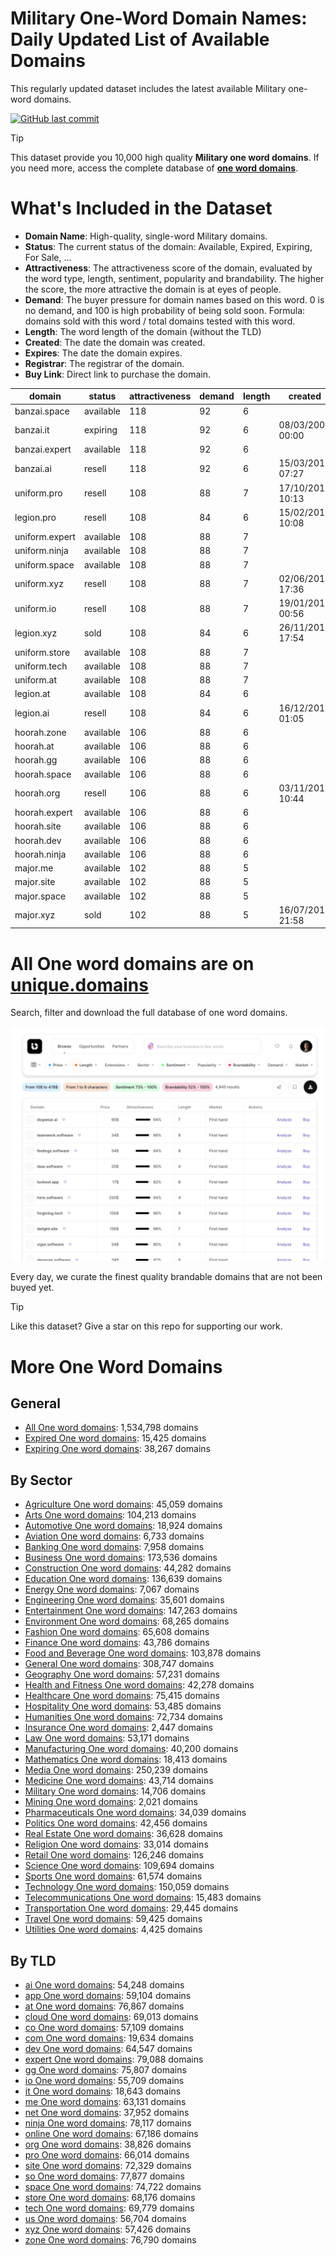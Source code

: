 
# **Military One-Word Domain Names**: Daily Updated List of Available Domains

This regularly updated dataset includes the latest available Military one-word domains.

[![GitHub last commit](https://img.shields.io/github/last-commit/UniqueDomains/military-oneword-domains.svg?style=flat)]() 

> [!TIP]
> This dataset provide you 10,000 high quality **Military one word domains**.
> If you need more, access the complete database of **[one word domains](https://unique.domains?utm_source=github&utm_medium=dataset&utm_campaign=Military&utm_content=description.top)**.

# What's Included in the Dataset

- **Domain Name**: High-quality, single-word Military domains.
- **Status**: The current status of the domain: Available, Expired, Expiring, For Sale, ...
- **Attractiveness**: The attractiveness score of the domain, evaluated by the word type, length, sentiment, popularity and brandability. The higher the score, the more attractive the domain is at eyes of people.
- **Demand**: The buyer pressure for domain names based on this word. 0 is no demand, and 100 is high probability of being sold soon. Formula: domains sold with this word / total domains tested with this word.
- **Length**: The word length of the domain (without the TLD)
- **Created**: The date the domain was created.
- **Expires**: The date the domain expires.
- **Registrar**: The registrar of the domain.
- **Buy Link**: Direct link to purchase the domain.

| domain         | status    | attractiveness | demand | length | created          | expires          | registrar              | sectors                             |
| -------------- | --------- | -------------- | ------ | ------ | ---------------- | ---------------- | ---------------------- | ----------------------------------- |
| banzai.space   | available | 118            | 92     | 6      |                  |                  |                        | Entertainment,Military              |
| banzai.it      | expiring  | 118            | 92     | 6      | 08/03/2000 00:00 | 12/07/2025 00:00 |                        | Entertainment,Military              |
| banzai.expert  | available | 118            | 92     | 6      |                  |                  |                        | Entertainment,Military              |
| banzai.ai      | resell    | 118            | 92     | 6      | 15/03/2019 07:27 | 15/03/2027 07:27 | Deep Vision Architects | Entertainment,Military              |
| uniform.pro    | resell    | 108            | 88     | 7      | 17/10/2019 10:13 | 17/10/2025 10:13 | One.com A/S            | Business,Fashion,Military           |
| legion.pro     | resell    | 108            | 84     | 6      | 15/02/2018 10:08 | 15/02/2026 10:08 | GKG.NET, INC.          | Entertainment,Media,Military        |
| uniform.expert | available | 108            | 88     | 7      |                  |                  |                        | Business,Fashion,Military           |
| uniform.ninja  | available | 108            | 88     | 7      |                  |                  |                        | Business,Fashion,Military           |
| uniform.space  | available | 108            | 88     | 7      |                  |                  |                        | Business,Fashion,Military           |
| uniform.xyz    | resell    | 108            | 88     | 7      | 02/06/2014 17:36 | 02/06/2026 23:59 | Go Daddy, LLC          | Business,Fashion,Military           |
| uniform.io     | resell    | 108            | 88     | 7      | 19/01/2012 00:56 | 19/01/2026 00:56 | GoDaddy.com, LLC       | Business,Fashion,Military           |
| legion.xyz     | sold      | 108            | 84     | 6      | 26/11/2016 17:54 | 26/11/2030 23:59 | Dynadot LLC            | Entertainment,Media,Military        |
| uniform.store  | available | 108            | 88     | 7      |                  |                  |                        | Business,Fashion,Military           |
| uniform.tech   | available | 108            | 88     | 7      |                  |                  |                        | Business,Fashion,Military           |
| uniform.at     | available | 108            | 88     | 7      |                  |                  |                        | Business,Fashion,Military           |
| legion.at      | available | 108            | 84     | 6      |                  |                  |                        | Entertainment,Media,Military        |
| legion.ai      | resell    | 108            | 84     | 6      | 16/12/2017 01:05 | 22/09/2026 01:05 | Deep Vision Architects | Entertainment,Media,Military        |
| hoorah.zone    | available | 106            | 88     | 6      |                  |                  |                        | Entertainment,Military,Sports       |
| hoorah.at      | available | 106            | 88     | 6      |                  |                  |                        | Entertainment,Military,Sports       |
| hoorah.gg      | available | 106            | 88     | 6      |                  |                  |                        | Entertainment,Military,Sports       |
| hoorah.space   | available | 106            | 88     | 6      |                  |                  |                        | Entertainment,Military,Sports       |
| hoorah.org     | resell    | 106            | 88     | 6      | 03/11/2011 10:44 | 03/11/2025 10:44 | GoDaddy.com, LLC       | Entertainment,Military,Sports       |
| hoorah.expert  | available | 106            | 88     | 6      |                  |                  |                        | Entertainment,Military,Sports       |
| hoorah.site    | available | 106            | 88     | 6      |                  |                  |                        | Entertainment,Military,Sports       |
| hoorah.dev     | available | 106            | 88     | 6      |                  |                  |                        | Entertainment,Military,Sports       |
| hoorah.ninja   | available | 106            | 88     | 6      |                  |                  |                        | Entertainment,Military,Sports       |
| major.me       | available | 102            | 88     | 5      |                  |                  |                        | Business,Education,General,Military |
| major.site     | available | 102            | 88     | 5      |                  |                  |                        | Business,Education,General,Military |
| major.space    | available | 102            | 88     | 5      |                  |                  |                        | Business,Education,General,Military |
| major.xyz      | sold      | 102            | 88     | 5      | 16/07/2015 21:58 | 16/07/2026 23:59 | Namecheap              | Business,Education,General,Military |

# All One word domains are on [unique.domains](https://unique.domains?utm_source=github&utm_medium=dataset&utm_campaign=Military&utm_content=description.bottom)

Search, filter and download the full database of one word domains.

[![Access the only remaining good domain names, before your competitors.](https://github.com/UniqueDomains/military-oneword-domains/blob/main/unique.domains.jpg?raw=true)](https://unique.domains?utm_source=github&utm_medium=dataset&utm_campaign=Military&utm_content=description.image)

Every day, we curate the finest quality brandable domains that are not been buyed yet.

> [!TIP]
> Like this dataset? Give a star on this repo for supporting our work.

# More One Word Domains

## General

- [All One word domains](https://github.com/UniqueDomains/oneword-domains): 1,534,798 domains
- [Expired One word domains](https://github.com/UniqueDomains/expired-oneword-domains): 15,425 domains
- [Expiring One word domains](https://github.com/UniqueDomains/expiring-oneword-domains): 38,267 domains
## By Sector

- [Agriculture One word domains](https://github.com/UniqueDomains/agriculture-oneword-domains): 45,059 domains
- [Arts One word domains](https://github.com/UniqueDomains/arts-oneword-domains): 104,213 domains
- [Automotive One word domains](https://github.com/UniqueDomains/automotive-oneword-domains): 18,924 domains
- [Aviation One word domains](https://github.com/UniqueDomains/aviation-oneword-domains): 6,733 domains
- [Banking One word domains](https://github.com/UniqueDomains/banking-oneword-domains): 7,958 domains
- [Business One word domains](https://github.com/UniqueDomains/business-oneword-domains): 173,536 domains
- [Construction One word domains](https://github.com/UniqueDomains/construction-oneword-domains): 44,282 domains
- [Education One word domains](https://github.com/UniqueDomains/education-oneword-domains): 136,639 domains
- [Energy One word domains](https://github.com/UniqueDomains/energy-oneword-domains): 7,067 domains
- [Engineering One word domains](https://github.com/UniqueDomains/engineering-oneword-domains): 35,601 domains
- [Entertainment One word domains](https://github.com/UniqueDomains/entertainment-oneword-domains): 147,263 domains
- [Environment One word domains](https://github.com/UniqueDomains/environment-oneword-domains): 68,265 domains
- [Fashion One word domains](https://github.com/UniqueDomains/fashion-oneword-domains): 65,608 domains
- [Finance One word domains](https://github.com/UniqueDomains/finance-oneword-domains): 43,786 domains
- [Food and Beverage One word domains](https://github.com/UniqueDomains/food-and-beverage-oneword-domains): 103,878 domains
- [General One word domains](https://github.com/UniqueDomains/general-oneword-domains): 308,747 domains
- [Geography One word domains](https://github.com/UniqueDomains/geography-oneword-domains): 57,231 domains
- [Health and Fitness One word domains](https://github.com/UniqueDomains/health-and-fitness-oneword-domains): 42,278 domains
- [Healthcare One word domains](https://github.com/UniqueDomains/healthcare-oneword-domains): 75,415 domains
- [Hospitality One word domains](https://github.com/UniqueDomains/hospitality-oneword-domains): 53,485 domains
- [Humanities One word domains](https://github.com/UniqueDomains/humanities-oneword-domains): 72,734 domains
- [Insurance One word domains](https://github.com/UniqueDomains/insurance-oneword-domains): 2,447 domains
- [Law One word domains](https://github.com/UniqueDomains/law-oneword-domains): 53,171 domains
- [Manufacturing One word domains](https://github.com/UniqueDomains/manufacturing-oneword-domains): 40,200 domains
- [Mathematics One word domains](https://github.com/UniqueDomains/mathematics-oneword-domains): 18,413 domains
- [Media One word domains](https://github.com/UniqueDomains/media-oneword-domains): 250,239 domains
- [Medicine One word domains](https://github.com/UniqueDomains/medicine-oneword-domains): 43,714 domains
- [Military One word domains](https://github.com/UniqueDomains/military-oneword-domains): 14,706 domains
- [Mining One word domains](https://github.com/UniqueDomains/mining-oneword-domains): 2,021 domains
- [Pharmaceuticals One word domains](https://github.com/UniqueDomains/pharmaceuticals-oneword-domains): 34,039 domains
- [Politics One word domains](https://github.com/UniqueDomains/politics-oneword-domains): 42,456 domains
- [Real Estate One word domains](https://github.com/UniqueDomains/real-estate-oneword-domains): 36,628 domains
- [Religion One word domains](https://github.com/UniqueDomains/religion-oneword-domains): 33,014 domains
- [Retail One word domains](https://github.com/UniqueDomains/retail-oneword-domains): 126,246 domains
- [Science One word domains](https://github.com/UniqueDomains/science-oneword-domains): 109,694 domains
- [Sports One word domains](https://github.com/UniqueDomains/sports-oneword-domains): 61,574 domains
- [Technology One word domains](https://github.com/UniqueDomains/technology-oneword-domains): 150,059 domains
- [Telecommunications One word domains](https://github.com/UniqueDomains/telecommunications-oneword-domains): 15,483 domains
- [Transportation One word domains](https://github.com/UniqueDomains/transportation-oneword-domains): 29,445 domains
- [Travel One word domains](https://github.com/UniqueDomains/travel-oneword-domains): 59,425 domains
- [Utilities One word domains](https://github.com/UniqueDomains/utilities-oneword-domains): 4,425 domains
## By TLD

- [ai One word domains](https://github.com/UniqueDomains/ai-oneword-domains): 54,248 domains
- [app One word domains](https://github.com/UniqueDomains/app-oneword-domains): 59,104 domains
- [at One word domains](https://github.com/UniqueDomains/at-oneword-domains): 76,867 domains
- [cloud One word domains](https://github.com/UniqueDomains/cloud-oneword-domains): 69,013 domains
- [co One word domains](https://github.com/UniqueDomains/co-oneword-domains): 57,109 domains
- [com One word domains](https://github.com/UniqueDomains/com-oneword-domains): 19,634 domains
- [dev One word domains](https://github.com/UniqueDomains/dev-oneword-domains): 64,547 domains
- [expert One word domains](https://github.com/UniqueDomains/expert-oneword-domains): 79,088 domains
- [gg One word domains](https://github.com/UniqueDomains/gg-oneword-domains): 75,807 domains
- [io One word domains](https://github.com/UniqueDomains/io-oneword-domains): 55,709 domains
- [it One word domains](https://github.com/UniqueDomains/it-oneword-domains): 18,643 domains
- [me One word domains](https://github.com/UniqueDomains/me-oneword-domains): 63,131 domains
- [net One word domains](https://github.com/UniqueDomains/net-oneword-domains): 37,952 domains
- [ninja One word domains](https://github.com/UniqueDomains/ninja-oneword-domains): 78,117 domains
- [online One word domains](https://github.com/UniqueDomains/online-oneword-domains): 67,186 domains
- [org One word domains](https://github.com/UniqueDomains/org-oneword-domains): 38,826 domains
- [pro One word domains](https://github.com/UniqueDomains/pro-oneword-domains): 66,014 domains
- [site One word domains](https://github.com/UniqueDomains/site-oneword-domains): 72,329 domains
- [so One word domains](https://github.com/UniqueDomains/so-oneword-domains): 77,877 domains
- [space One word domains](https://github.com/UniqueDomains/space-oneword-domains): 74,722 domains
- [store One word domains](https://github.com/UniqueDomains/store-oneword-domains): 68,176 domains
- [tech One word domains](https://github.com/UniqueDomains/tech-oneword-domains): 69,779 domains
- [us One word domains](https://github.com/UniqueDomains/us-oneword-domains): 56,704 domains
- [xyz One word domains](https://github.com/UniqueDomains/xyz-oneword-domains): 57,426 domains
- [zone One word domains](https://github.com/UniqueDomains/zone-oneword-domains): 76,790 domains
        